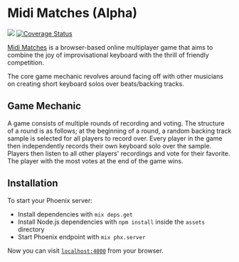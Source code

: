 # Midi Matches (Alpha)

![](https://github.com/henrysdev/midimatches/workflows/build/badge.svg) [![Coverage Status](https://coveralls.io/repos/github/henrysdev/midimatches/badge.svg?branch=master)](https://coveralls.io/github/henrysdev/midimatches?branch=master)

[Midi Matches](https://midimatches.com/) is a browser-based online multiplayer game that aims to combine the joy of improvisational keyboard with the thrill of friendly competition.

The core game mechanic revolves around facing off with other musicians on creating short keyboard solos over beats/backing tracks.

## Game Mechanic

A game consists of multiple rounds of recording and voting. The structure of a round is as follows; at the beginning of a round,
a random backing track sample is selected for all players to record over. Every player in the game then independently records their own keyboard
solo over the sample. Players then listen to all other players' recordings and vote for their favorite. The player with the most votes
at the end of the game wins.

## Installation

To start your Phoenix server:

- Install dependencies with `mix deps.get`
- Install Node.js dependencies with `npm install` inside the `assets` directory
- Start Phoenix endpoint with `mix phx.server`

Now you can visit [`localhost:4000`](http://localhost:4000) from your browser.
